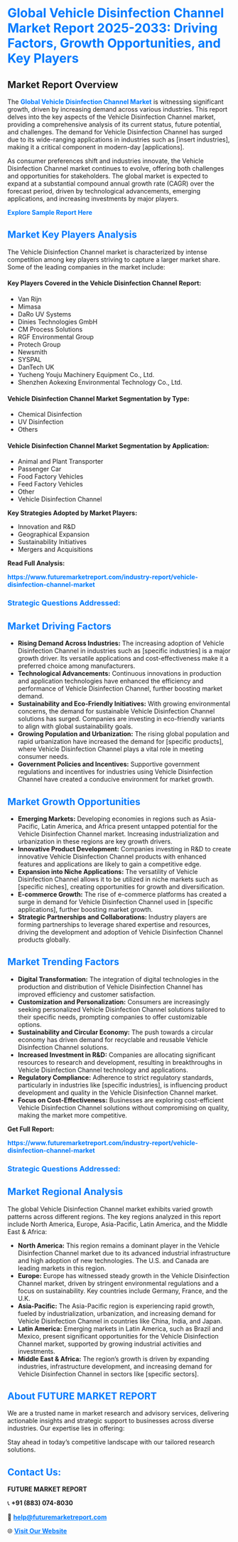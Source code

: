 <h1 style="color: #007BFF;">Global Vehicle Disinfection Channel Market Report 2025-2033: Driving Factors, Growth Opportunities, and Key Players</h1>

<section id="overview">
<h2>Market Report Overview</h2>
<p>The <a href="https://www.futuremarketreport.com/industry-report/vehicle-disinfection-channel-market" style="color: #007BFF; text-decoration: none;"><strong>Global Vehicle Disinfection Channel Market</strong></a> is witnessing significant growth, driven by increasing demand across various industries. This report delves into the key aspects of the Vehicle Disinfection Channel market, providing a comprehensive analysis of its current status, future potential, and challenges. The demand for Vehicle Disinfection Channel has surged due to its wide-ranging applications in industries such as [insert industries], making it a critical component in modern-day [applications].</p>
<p>As consumer preferences shift and industries innovate, the Vehicle Disinfection Channel market continues to evolve, offering both challenges and opportunities for stakeholders. The global market is expected to expand at a substantial compound annual growth rate (CAGR) over the forecast period, driven by technological advancements, emerging applications, and increasing investments by major players.</p>
</section>

<section id="overview">
<p><a href="https://www.futuremarketreport.com/request-sample/reportId=116317" style="color: #007BFF; text-decoration: none;"><strong>Explore Sample Report Here</strong></a></p>
</section>

<section id="key-players">
<h2 style="color: #007BFF;">Market Key Players Analysis</h2>
<p>The Vehicle Disinfection Channel market is characterized by intense competition among key players striving to capture a larger market share. Some of the leading companies in the market include:</p>
<h4>Key Players Covered in the Vehicle Disinfection Channel Report:</h4>
<ul><li>Van Rijn</li><li>Mimasa</li><li>DaRo UV Systems</li><li>Dinies Technologies GmbH</li><li>CM Process Solutions</li><li>RGF Environmental Group</li><li>Protech Group</li><li>Newsmith</li><li>SYSPAL</li><li>DanTech UK</li><li>Yucheng Youju Machinery Equipment Co., Ltd.</li><li>Shenzhen Aokexing Environmental Technology Co., Ltd.</li></ul>
<h4>Vehicle Disinfection Channel Market Segmentation by Type:</h4>
<ul><li>Chemical Disinfection</li><li>UV Disinfection</li><li>Others</li></ul>

<h4>Vehicle Disinfection Channel Market Segmentation by Application:</h4>
<ul><li>Animal and Plant Transporter</li><li>Passenger Car</li><li>Food Factory Vehicles</li><li>Feed Factory Vehicles</li><li>Other</li><li>Vehicle Disinfection Channel</li></ul>
<p><strong>Key Strategies Adopted by Market Players:</strong></p>
<ul>
<li>Innovation and R&D</li>
<li>Geographical Expansion</li>
<li>Sustainability Initiatives</li>
<li>Mergers and Acquisitions</li>
</ul>
</section>

<section>
<p><strong>Read Full Analysis: </strong></p><a href="https://www.futuremarketreport.com/industry-report/vehicle-disinfection-channel-market" style="color: #007BFF; text-decoration: none;"><strong>https://www.futuremarketreport.com/industry-report/vehicle-disinfection-channel-market</strong></a>
<h3 style="color: #007BFF;">Strategic Questions Addressed:</h3>
</section>

<section id="driving-factors">
<h2 style="color: #007BFF;">Market Driving Factors</h2>
<ul>
<li><strong>Rising Demand Across Industries:</strong> The increasing adoption of Vehicle Disinfection Channel in industries such as [specific industries] is a major growth driver. Its versatile applications and cost-effectiveness make it a preferred choice among manufacturers.</li>
<li><strong>Technological Advancements:</strong> Continuous innovations in production and application technologies have enhanced the efficiency and performance of Vehicle Disinfection Channel, further boosting market demand.</li>
<li><strong>Sustainability and Eco-Friendly Initiatives:</strong> With growing environmental concerns, the demand for sustainable Vehicle Disinfection Channel solutions has surged. Companies are investing in eco-friendly variants to align with global sustainability goals.</li>
<li><strong>Growing Population and Urbanization:</strong> The rising global population and rapid urbanization have increased the demand for [specific products], where Vehicle Disinfection Channel plays a vital role in meeting consumer needs.</li>
<li><strong>Government Policies and Incentives:</strong> Supportive government regulations and incentives for industries using Vehicle Disinfection Channel have created a conducive environment for market growth.</li>
</ul>
</section>

<section id="growth-opportunities">
<h2 style="color: #007BFF;">Market Growth Opportunities</h2>
<ul>
<li><strong>Emerging Markets:</strong> Developing economies in regions such as Asia-Pacific, Latin America, and Africa present untapped potential for the Vehicle Disinfection Channel market. Increasing industrialization and urbanization in these regions are key growth drivers.</li>
<li><strong>Innovative Product Development:</strong> Companies investing in R&D to create innovative Vehicle Disinfection Channel products with enhanced features and applications are likely to gain a competitive edge.</li>
<li><strong>Expansion into Niche Applications:</strong> The versatility of Vehicle Disinfection Channel allows it to be utilized in niche markets such as [specific niches], creating opportunities for growth and diversification.</li>
<li><strong>E-commerce Growth:</strong> The rise of e-commerce platforms has created a surge in demand for Vehicle Disinfection Channel used in [specific applications], further boosting market growth.</li>
<li><strong>Strategic Partnerships and Collaborations:</strong> Industry players are forming partnerships to leverage shared expertise and resources, driving the development and adoption of Vehicle Disinfection Channel products globally.</li>
</ul>
</section>

<section id="trending-factors">
<h2 style="color: #007BFF;">Market Trending Factors</h2>
<ul>
<li><strong>Digital Transformation:</strong> The integration of digital technologies in the production and distribution of Vehicle Disinfection Channel has improved efficiency and customer satisfaction.</li>
<li><strong>Customization and Personalization:</strong> Consumers are increasingly seeking personalized Vehicle Disinfection Channel solutions tailored to their specific needs, prompting companies to offer customizable options.</li>
<li><strong>Sustainability and Circular Economy:</strong> The push towards a circular economy has driven demand for recyclable and reusable Vehicle Disinfection Channel solutions.</li>
<li><strong>Increased Investment in R&D:</strong> Companies are allocating significant resources to research and development, resulting in breakthroughs in Vehicle Disinfection Channel technology and applications.</li>
<li><strong>Regulatory Compliance:</strong> Adherence to strict regulatory standards, particularly in industries like [specific industries], is influencing product development and quality in the Vehicle Disinfection Channel market.</li>
<li><strong>Focus on Cost-Effectiveness:</strong> Businesses are exploring cost-efficient Vehicle Disinfection Channel solutions without compromising on quality, making the market more competitive.</li>
</ul>
</section>

<section>
<p><strong>Get Full Report: </strong></p><a href="https://www.futuremarketreport.com/industry-report/vehicle-disinfection-channel-market" style="color: #007BFF; text-decoration: none;"><strong>https://www.futuremarketreport.com/industry-report/vehicle-disinfection-channel-market</strong></a>
<h3 style="color: #007BFF;">Strategic Questions Addressed:</h3>
</section>


<section id="regional-analysis">
<h2 style="color: #007BFF;">Market Regional Analysis</h2>
<p>The global Vehicle Disinfection Channel market exhibits varied growth patterns across different regions. The key regions analyzed in this report include North America, Europe, Asia-Pacific, Latin America, and the Middle East & Africa:</p>
<ul>
<li><strong>North America:</strong> This region remains a dominant player in the Vehicle Disinfection Channel market due to its advanced industrial infrastructure and high adoption of new technologies. The U.S. and Canada are leading markets in this region.</li>
<li><strong>Europe:</strong> Europe has witnessed steady growth in the Vehicle Disinfection Channel market, driven by stringent environmental regulations and a focus on sustainability. Key countries include Germany, France, and the U.K.</li>
<li><strong>Asia-Pacific:</strong> The Asia-Pacific region is experiencing rapid growth, fueled by industrialization, urbanization, and increasing demand for Vehicle Disinfection Channel in countries like China, India, and Japan.</li>
<li><strong>Latin America:</strong> Emerging markets in Latin America, such as Brazil and Mexico, present significant opportunities for the Vehicle Disinfection Channel market, supported by growing industrial activities and investments.</li>
<li><strong>Middle East & Africa:</strong> The region’s growth is driven by expanding industries, infrastructure development, and increasing demand for Vehicle Disinfection Channel in sectors like [specific sectors].</li>
</ul>
</section>

<footer>
<h2 style="color: #007BFF;">About FUTURE MARKET REPORT</h2>
<p>We are a trusted name in market research and advisory services, delivering actionable insights and strategic support to businesses across diverse industries. Our expertise lies in offering:</p>

<p>Stay ahead in today’s competitive landscape with our tailored research solutions.</p>

<h2 style="color: #007BFF;">Contact Us:</h2>
<p><strong>FUTURE MARKET REPORT</strong></p>
<p>📞 <strong>+91 (883) 074-8030</strong></p>
<p>📧 <strong><a href="mailto:help@futuremarketreport.com" style="color: #007BFF;">help@futuremarketreport.com</a></strong></p>
<p>🌐 <strong><a href="https://www.futuremarketreport.com/" style="color: #007BFF;">Visit Our Website</a></strong></p>
</footer>